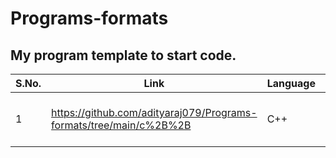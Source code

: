 # Programs-formats

## My program template to start code.

S.No.  |  Link  |  Language  |  Comments
-----  |  ----  |  --------  |  --------
1  |  https://github.com/adityaraj079/Programs-formats/tree/main/c%2B%2B  |  C++  |  This is used for CP problems
